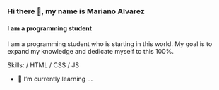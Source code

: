 ### Hi there 👋, my name is Mariano Alvarez
#### I am a programming student
I am a programming student who is starting in this world. My goal is to expand my knowledge and dedicate myself to this 100%.

Skills: / HTML / CSS / JS


- 🌱 I’m currently learning ...
